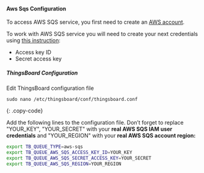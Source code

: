#### Aws Sqs Configuration

To access AWS SQS service, you first need to create an [AWS account](https://aws.amazon.com/sqs/).

To work with AWS SQS service you will need to create your next credentials using [this instruction](https://docs.aws.amazon.com/AWSSimpleQueueService/latest/SQSDeveloperGuide/sqs-setting-up.html):
- Access key ID
- Secret access key

##### ThingsBoard Configuration

Edit ThingsBoard configuration file

```text
sudo nano /etc/thingsboard/conf/thingsboard.conf
```
{: .copy-code}

Add the following lines to the configuration file. Don’t forget to replace "YOUR_KEY", "YOUR_SECRET" with your **real AWS SQS IAM user credentials** and "YOUR_REGION" with your **real AWS SQS account region:**

```bash
export TB_QUEUE_TYPE=aws-sqs
export TB_QUEUE_AWS_SQS_ACCESS_KEY_ID=YOUR_KEY
export TB_QUEUE_AWS_SQS_SECRET_ACCESS_KEY=YOUR_SECRET
export TB_QUEUE_AWS_SQS_REGION=YOUR_REGION
```
